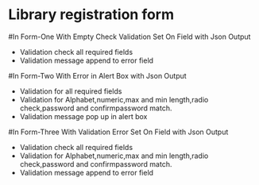 # Library registration form


#In Form-One With Empty Check Validation Set On Field with Json Output

* Validation check all required fields 
* Validation message append to error field



#In Form-Two With Error in Alert Box with Json Output

* Validation for all required fields
* Validation for Alphabet,numeric,max and min length,radio check,password and confirmpassword match.
* Validation message pop up in alert box



#In Form-Three With Validation Error Set On Field with Json Output

* Validation check all required fields 
* Validation for Alphabet,numeric,max and min length,radio check,password and confirmpassword match.
* Validation message append to error field

